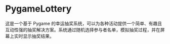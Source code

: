 # PygameLottery
这是一个基于 Pygame 的幸运抽奖系统，可以为各种活动提供一个简单、有趣且互动性强的抽奖解决方案。系统通过随机选择参与者名单，模拟抽奖过程，并在屏幕上实时显示抽奖结果。
